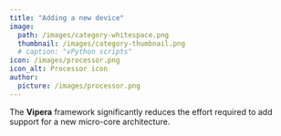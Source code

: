 ```yaml
---
title: "Adding a new device"
image: 
  path: /images/category-whitespace.png
  thumbnail: /images/category-thumbnail.png
  # caption: "vPython scripts"
icon: /images/processor.png
icon_alt: Processor icon
author:
  picture: /images/processor.png
---
```


The **Vipera** framework significantly reduces the effort required to add support for a new micro-core architecture. 
